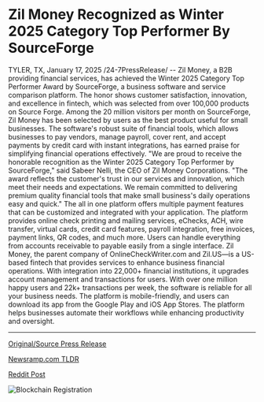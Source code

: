 # Zil Money Recognized as Winter 2025 Category Top Performer By SourceForge

TYLER, TX, January 17, 2025 /24-7PressRelease/ -- Zil Money, a B2B providing financial services, has achieved the Winter 2025 Category Top Performer Award by SourceForge, a business software and service comparison platform. The honor shows customer satisfaction, innovation, and excellence in fintech, which was selected from over 100,000 products on Source Forge.   Among the 20 million visitors per month on SourceForge, Zil Money has been selected by users as the best product useful for small businesses. The software's robust suite of financial tools, which allows businesses to pay vendors, manage payroll, cover rent, and accept payments by credit card with instant integrations, has earned praise for simplifying financial operations effectively.   "We are proud to receive the honorable recognition as the Winter 2025 Category Top Performer by SourceForge," said Sabeer Nelli, the CEO of Zil Money Corporations. "The award reflects the customer's trust in our services and innovation, which meet their needs and expectations. We remain committed to delivering premium quality financial tools that make small business's daily operations easy and quick."   The all in one platform offers multiple payment features that can be customized and integrated with your application. The platform provides online check printing and mailing services, eChecks, ACH, wire transfer, virtual cards, credit card features, payroll integration, free invoices, payment links, QR codes, and much more. Users can handle everything from accounts receivable to payable easily from a single interface.  Zil Money, the parent company of OnlineCheckWriter.com and Zil.US—is a US-based fintech that provides services to enhance business financial operations. With integration into 22,000+ financial institutions, it upgrades account management and transactions for users. With over one million happy users and 22k+ transactions per week, the software is reliable for all your business needs. The platform is mobile-friendly, and users can download its app from the Google Play and iOS App Stores. The platform helps businesses automate their workflows while enhancing productivity and oversight. 

---

[Original/Source Press Release](https://www.24-7pressrelease.com/press-release/518174/zil-money-recognized-as-winter-2025-category-top-performer-by-sourceforge)
                    

[Newsramp.com TLDR](https://newsramp.com/curated-news/zil-money-receives-top-performer-award-for-winter-2025-from-sourceforge/07ad8d7ec20f1f7ac8407e7a887c71b4) 

 



[Reddit Post](https://www.reddit.com/r/BlockchainWeb3New/comments/1i3bpwz/zil_money_receives_top_performer_award_for_winter/) 



![Blockchain Registration](https://cdn.newsramp.app/24-7PressRelease/qrcode/251/17/meaniAZL.webp)
